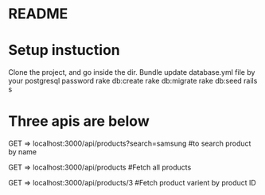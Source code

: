 # README

# Setup instuction


Clone the project, and go inside the dir.
Bundle
update database.yml file by your postgresql password
rake db:create
rake db:migrate
rake db:seed
rails s


# Three apis are below

GET =>  localhost:3000/api/products?search=samsung  #to search product by name

GET =>   localhost:3000/api/products  #Fetch all products

GET => localhost:3000/api/products/3  #Fetch product varient by product ID